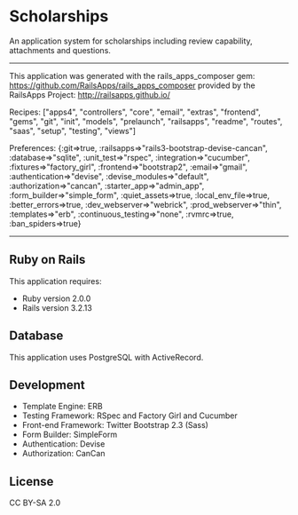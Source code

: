 Scholarships
========================

An application system for scholarships including review capability, attachments and questions.


________________________


This application was generated with the rails_apps_composer gem:
https://github.com/RailsApps/rails_apps_composer
provided by the RailsApps Project:
http://railsapps.github.io/

Recipes:
["apps4", "controllers", "core", "email", "extras", "frontend", "gems", "git", "init", "models", "prelaunch", "railsapps", "readme", "routes", "saas", "setup", "testing", "views"]

Preferences:
{:git=>true, :railsapps=>"rails3-bootstrap-devise-cancan", :database=>"sqlite", :unit_test=>"rspec", :integration=>"cucumber", :fixtures=>"factory_girl", :frontend=>"bootstrap2", :email=>"gmail", :authentication=>"devise", :devise_modules=>"default", :authorization=>"cancan", :starter_app=>"admin_app", :form_builder=>"simple_form", :quiet_assets=>true, :local_env_file=>true, :better_errors=>true, :dev_webserver=>"webrick", :prod_webserver=>"thin", :templates=>"erb", :continuous_testing=>"none", :rvmrc=>true, :ban_spiders=>true}

________________________

## Ruby on Rails

This application requires:

* Ruby version 2.0.0
* Rails version 3.2.13

## Database

This application uses PostgreSQL with ActiveRecord.

## Development

* Template Engine: ERB
* Testing Framework: RSpec and Factory Girl and Cucumber
* Front-end Framework: Twitter Bootstrap 2.3 (Sass)
* Form Builder: SimpleForm
* Authentication: Devise
* Authorization: CanCan

## License

CC BY-SA 2.0
